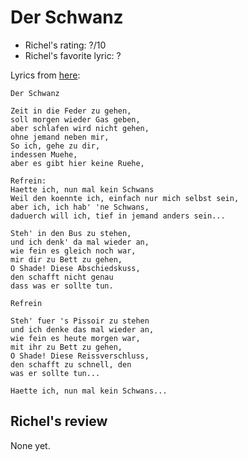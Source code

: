 # Der Schwanz

 * Richel's rating: ?/10
 * Richel's favorite lyric: ?

Lyrics from [here](https://github.com/richelbilderbeek/music/blob/master/DerSchwanz.md):

```
Der Schwanz

Zeit in die Feder zu gehen,
soll morgen wieder Gas geben,
aber schlafen wird nicht gehen,
ohne jemand neben mir,
So ich, gehe zu dir,
indessen Muehe, 
aber es gibt hier keine Ruehe,

Refrein:
Haette ich, nun mal kein Schwans
Weil den koennte ich, einfach nur mich selbst sein,
aber ich, ich hab' 'ne Schwans,
daduerch will ich, tief in jemand anders sein... 

Steh' in den Bus zu stehen, 
und ich denk' da mal wieder an,
wie fein es gleich noch war,
mir dir zu Bett zu gehen,
O Shade! Diese Abschiedskuss, 
den schafft nicht genau
dass was er sollte tun.

Refrein

Steh' fuer 's Pissoir zu stehen 
und ich denke das mal wieder an,
wie fein es heute morgen war,
mit ihr zu Bett zu gehen,
O Shade! Diese Reissverschluss,
den schafft zu schnell, den
was er sollte tun...

Haette ich, nun mal kein Schwans...
```

## Richel's review

None yet.
